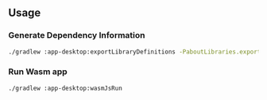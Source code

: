 ## Usage

### Generate Dependency Information

```bash
./gradlew :app-desktop:exportLibraryDefinitions -PaboutLibraries.exportPath=src/commonMain/composeResources/files/
```

### Run Wasm app

```
./gradlew :app-desktop:wasmJsRun   
```